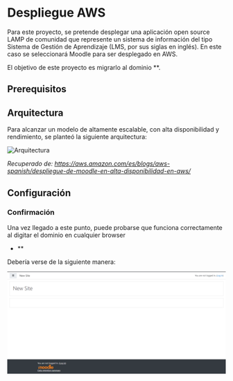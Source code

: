 # Despliegue AWS

Para este proyecto, se pretende desplegar una aplicación open source LAMP de comunidad que represente un sistema de información del tipo Sistema de Gestión de Aprendizaje (LMS, por sus siglas en inglés). En este caso se seleccionará Moodle para ser desplegado en AWS.

El objetivo de este proyecto es migrarlo al dominio **.

## Prerequisitos

## Arquitectura

Para alcanzar un modelo de altamente escalable, con alta disponibilidad y rendimiento, se planteó la siguiente arquitectura:

![Arquitectura]() 

*Recuperado de: https://aws.amazon.com/es/blogs/aws-spanish/despliegue-de-moodle-en-alta-disponibilidad-en-aws/*

## Configuración

### Confirmación

Una vez llegado a este punto, puede probarse que funciona correctamente al digitar el dominio en cualquier browser
- **

Debería verse de la siguiente manera:

![Screenshot](https://github.com/GrayDiamond493/st0263-2261-AdrianGutierrez/blob/main/proyecto2/DCA/Images/moodleScreen.PNG)
